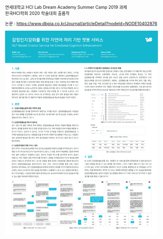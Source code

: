 연세대학교 HCI Lab Dream Academy Summer Camp 2019 과제
<br/>
한국HCI학회 2020 학술대회 출품작

논문 : https://www.dbpia.co.kr/Journal/articleDetail?nodeId=NODE10402876

![poster](https://github.com/corgi-world/poolda-client/blob/master/poolda-poster.png)
